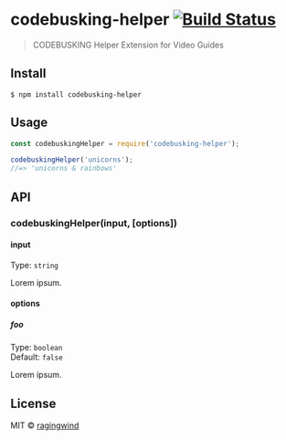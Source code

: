 # codebusking-helper [![Build Status](https://travis-ci.org/ragingwind/codebusking-helper.svg?branch=master)](https://travis-ci.org/ragingwind/codebusking-helper)

> CODEBUSKING Helper Extension for Video Guides


## Install

```
$ npm install codebusking-helper
```


## Usage

```js
const codebuskingHelper = require('codebusking-helper');

codebuskingHelper('unicorns');
//=> 'unicorns & rainbows'
```


## API

### codebuskingHelper(input, [options])

#### input

Type: `string`

Lorem ipsum.

#### options

##### foo

Type: `boolean`<br>
Default: `false`

Lorem ipsum.


## License

MIT © [ragingwind](http://ragingwind.me)
